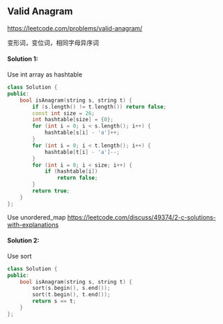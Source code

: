 ## Valid Anagram
https://leetcode.com/problems/valid-anagram/

变形词，变位词，相同字母异序词
#### Solution 1:
Use int array as hashtable
```cpp
class Solution {
public:
    bool isAnagram(string s, string t) {
        if (s.length() != t.length()) return false;
        const int size = 26;
        int hashtable[size] = {0};
        for (int i = 0; i < s.length(); i++) {
            hashtable[s[i] - 'a']++;
        }
        for (int i = 0; i < t.length(); i++) {
            hashtable[t[i] - 'a']--;
        }
        for (int i = 0; i < size; i++) {
            if (hashtable[i]) 
                return false;
        }
        return true;
    }
};
```
Use unordered_map https://leetcode.com/discuss/49374/2-c-solutions-with-explanations

#### Solution 2:
Use sort
```cpp
class Solution {
public:
    bool isAnagram(string s, string t) { 
        sort(s.begin(), s.end());
        sort(t.begin(), t.end());
        return s == t; 
    }
};
```
